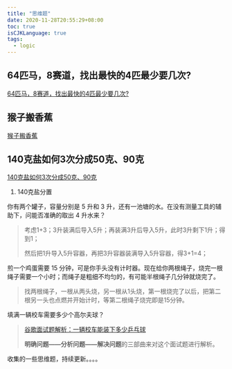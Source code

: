 ```yaml
---
title: "思维题"
date: 2020-11-28T20:55:29+08:00
toc: true
isCJKLanguage: true
tags: 
  - logic
---
```


## 64匹马，8赛道，找出最快的4匹最少要几次?

[64匹马，8赛道，找出最快的4匹最少要几次?](https://mp.weixin.qq.com/s/Bx0SN1gxGFLt41bv693R2g)

## 猴子搬香蕉
[猴子搬香蕉](https://mp.weixin.qq.com/s/o-sAmMseal4rOccG9hiSQg)

## 140克盐如何3次分成50克、90克
[140克盐如何3次分成50克、90克](https://mp.weixin.qq.com/s/8r5e2NX0wT13DIz6CvopUw)
1. 140克盐分置

你有两个罐子，容量分别是 5 升和 3 升，还有一池塘的水。在没有测量工具的辅助下，问能否准确的取出 4 升水来？

> 考虑1+3；3升装满后导入5升；再装满3升后导入5升，此时3升剩下1升；得到1；
>
> 然后把1升导入5升容器，再把3升容器装满导入5升容器，得3+1=4；

煎一个鸡蛋需要 15 分钟，可是你手头没有计时器。现在给你两根绳子，烧完一根绳子需要一个小时；而绳子是粗细不均匀的，有可能半根绳子几分钟就烧完了。

> 找两根绳子，一根从两头烧，另一根从1头烧，第一根烧完了以后，把第二根另一头也点燃并开始计时，等第二根绳子烧完即是15分钟。

填满一辆校车需要多少个高尔夫球？

> [谷歌面试题解析：一辆校车能装下多少乒乓球](http://www.woshipm.com/zhichang/3455467.html)
>
> **明确问题——分析问题——解决问题**的三部曲来对这个面试题进行解析。



收集的一些思维题，持续更新。。。。

